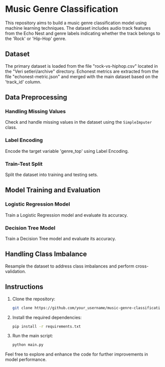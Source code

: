 # Music Genre Classification

This repository aims to build a music genre classification model using machine learning techniques. The dataset includes audio track features from the Echo Nest and genre labels indicating whether the track belongs to the 'Rock' or 'Hip-Hop' genre.

## Dataset

The primary dataset is loaded from the file "rock-vs-hiphop.csv" located in the "Veri setleri/archive" directory. Echonest metrics are extracted from the file "echonest-metric.json" and merged with the main dataset based on the 'track_id' column.

## Data Preprocessing

### Handling Missing Values

Check and handle missing values in the dataset using the `SimpleImputer` class.

### Label Encoding

Encode the target variable 'genre_top' using Label Encoding.

### Train-Test Split

Split the dataset into training and testing sets.

## Model Training and Evaluation

### Logistic Regression Model

Train a Logistic Regression model and evaluate its accuracy.

### Decision Tree Model

Train a Decision Tree model and evaluate its accuracy.

## Handling Class Imbalance

Resample the dataset to address class imbalances and perform cross-validation.

## Instructions

1. Clone the repository:

   ```bash
   git clone https://github.com/your_username/music-genre-classification.git
   ```

2. Install the required dependencies:

   ```bash
   pip install -r requirements.txt
   ```

3. Run the main script:

   ```bash
   python main.py
   ```

Feel free to explore and enhance the code for further improvements in model performance.
